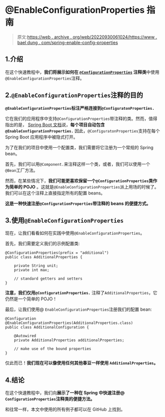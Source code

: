 # @EnableConfigurationProperties 指南

> 原文:[https://web . archive . org/web/20220930061024/https://www . bael dung . com/spring-enable-config-properties](https://web.archive.org/web/20220930061024/https://www.baeldung.com/spring-enable-config-properties)

## 1.介绍

在这个快速教程中，**我们将展示如何在 [`@ConfigurationProperties`](/web/20220827110142/https://www.baeldung.com/configuration-properties-in-spring-boot) 注释类**中使用`@EnableConfigurationProperties`注释。

## 2.`@EnableConfigurationProperties`注释的目的

**`@EnableConfigurationProperties`标注严格连接到`@ConfiguratonProperties.`**

它在我们的应用程序中支持`@ConfigurationProperties`带注释的类。然而，值得指出的是， [Spring Boot 文档](https://web.archive.org/web/20220827110142/https://docs.spring.io/spring-boot/docs/current/reference/htmlsingle/#boot-features-external-config-typesafe-configuration-properties)说，**每个项目自动包含`@EnableConfigurationProperties.`** 因此，`@ConfiguratonProperties`支持在每个 Spring Boot 应用程序中被隐式打开。

为了在我们的项目中使用一个配置类，我们需要将它注册为一个常规的 Spring bean。

首先，我们可以用`@Component.`来注释这样一个类，或者，我们可以使用一个`@Bean`工厂方法。

然而，在某些情况下，**我们可能更喜欢保留一个`@ConfigurationProperties`类作为简单的 POJO** 。这就是`@EnableConfigurationProperties`派上用场的时候了。我们可以在这个注释上直接指定所有的配置 beans。

**这是一种快速注册`@ConfigurationProperties`带注释的 beans 的便捷方式。**

## 3.使用`@EnableConfigurationProperties`

现在，让我们看看如何在实践中使用`@EnableConfigurationProperties`。

首先，我们需要定义我们的示例配置类:

```
@ConfigurationProperties(prefix = "additional")
public class AdditionalProperties {

    private String unit;
    private int max;

    // standard getters and setters
}
```

**注意，我们仅用`@ConfigurationProperties.`** 注释了`AdditionalProperties`，它仍然是一个简单的 POJO！

最后，让我们使用@ `EnableConfigurationProperties`注册我们的配置 bean:

```
@Configuration
@EnableConfigurationProperties(AdditionalProperties.class)
public class AdditionalConfiguration {

    @Autowired
    private AdditionalProperties additionalProperties;

    // make use of the bound properties
}
```

仅此而已！**我们现在可以像使用任何其他春豆一样使用 `AdditionalProperties`。**

## 4.结论

在这个快速教程中，我们向**展示了一种在 Spring 中快速注册@ `ConfigurationProperties`注释类的便捷方法。**

和往常一样，本文中使用的所有例子都可以在 GitHub 上找到。